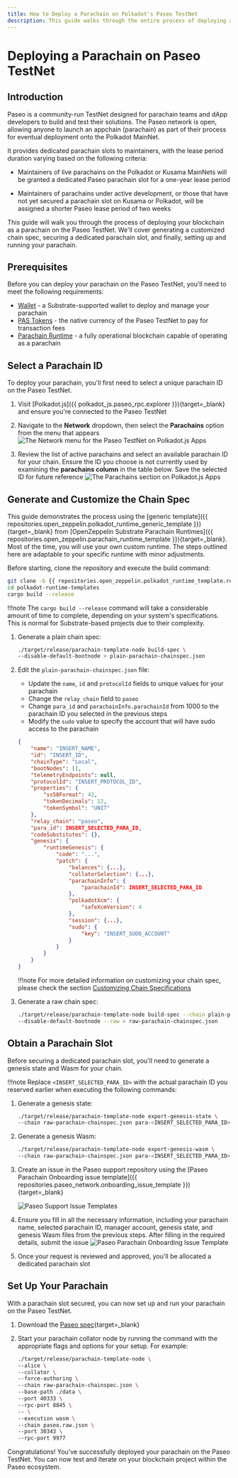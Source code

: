 ```yaml
---
title: How to Deploy a Parachain on Polkadot's Paseo TestNet
description: This guide walks through the entire process of deploying a parachain on Polkadot's Paseo TestNet.
---
```


# Deploying a Parachain on Paseo TestNet

## Introduction

Paseo is a community-run TestNet designed for parachain teams and dApp developers to build and test their solutions. The Paseo network is open, allowing anyone to launch an appchain (parachain) as part of their process for eventual deployment onto the Polkadot MainNet.

It provides dedicated parachain slots to maintainers, with the lease period duration varying based on the following criteria:

- Maintainers of live parachains on the Polkadot or Kusama MainNets will be granted a dedicated Paseo parachain slot for a one-year lease period

- Maintainers of parachains under active development, or those that have not yet secured a parachain slot on Kusama or Polkadot, will be assigned a shorter Paseo lease period of two weeks

This guide will walk you through the process of deploying your blockchain as a parachain on the Paseo TestNet. We'll cover generating a customized chain spec, securing a dedicated parachain slot, and finally, setting up and running your parachain.

## Prerequisites

Before you can deploy your parachain on the Paseo TestNet, you'll need to meet the following requirements:

[//]: <> (//TODO: Add links to the following items)

- [Wallet]() - a Substrate-supported wallet to deploy and manage your parachain
- [PAS Tokens]() - the native currency of the Paseo TestNet to pay for transaction fees
- [Parachain Runtime]() - a fully operational blockchain capable of operating as a parachain

## Select a Parachain ID

To deploy your parachain, you'll first need to select a unique parachain ID on the Paseo TestNet.

1. Visit [Polkadot.js]({{ polkadot_js.paseo_rpc.explorer }}){target=_blank} and ensure you're connected to the Paseo TestNet

2. Navigate to the **Network** dropdown, then select the **Parachains** option from the menu that appears
    ![The Network menu for the Paseo TestNet on Polkadot.js Apps](/images/paseo-testnet/onboarding/onboarding-1.webp)

3. Review the list of active parachains and select an available parachain ID for your chain. Ensure the ID you choose is not currently used by examining the **parachains column** in the table below. Save the selected ID for future reference
    ![The Parachains section on Polkadot.js Apps](/images/paseo-testnet/onboarding/onboarding-6.webp)


## Generate and Customize the Chain Spec

This guide demonstrates the process using the [generic template]({{ repositories.open_zeppelin.polkadot_runtime_generic_template }}){target=_blank} from [OpenZeppelin Substrate Parachain Runtimes]({{ repositories.open_zeppelin.parachain_runtime_template
}}){target=_blank}. Most of the time, you will use your own custom runtime. The steps outlined here are adaptable to your specific runtime with minor adjustments.

Before starting, clone the repository and execute the build command:
```bash
git clone -b {{ repositories.open_zeppelin.polkadot_runtime_template.release_tag}} {{ repositories.open_zeppelin.polkadot_runtime_template }}
cd polkadot-runtime-templates
cargo build --release
```

!!!note
    The `cargo build --release` command will take a considerable amount of time to complete, depending on your system's specifications. This is normal for Substrate-based projects due to their complexity.

1. Generate a plain chain spec:

    ```bash
    ./target/release/parachain-template-node build-spec \
    --disable-default-bootnode > plain-parachain-chainspec.json
    ```

2. Edit the `plain-parachain-chainspec.json` file:
    - Update the `name`, `id` and `protocolId` fields to unique values for your parachain
    - Change the `relay_chain` field to `paseo`
    - Change `para_id` and `parachainInfo.parachainId` from 1000 to the parachain ID you selected in the previous steps
    - Modify the `sudo` value to specify the account that will have sudo access to the parachain

    ```json
    {
        "name": "INSERT_NAME",
        "id": "INSERT_ID",
        "chainType": "Local",
        "bootNodes": [],
        "telemetryEndpoints": null,
        "protocolId": "INSERT_PROTOCOL_ID",
        "properties": {
            "ss58Format": 42,
            "tokenDecimals": 12,
            "tokenSymbol": "UNIT"
        },
        "relay_chain": "paseo",
        "para_id": INSERT_SELECTED_PARA_ID,
        "codeSubstitutes": {},
        "genesis": {
            "runtimeGenesis": {
                "code": "...",
                "patch": {
                    "balances": {...},
                    "collatorSelection": {...},
                    "parachainInfo": {
                        "parachainId": INSERT_SELECTED_PARA_ID
                    },
                    "polkadotXcm": {
                        "safeXcmVersion": 4
                    },
                    "session": {...},
                    "sudo": {
                        "key": "INSERT_SUDO_ACCOUNT"
                    }
                }
            }
        }
    }
    ```

    !!!note
        For more detailed information on customizing your chain spec, please check the section [Customizing Chain Specifications]()

3. Generate a raw chain spec:

    ```bash
    ./target/release/parachain-template-node build-spec --chain plain-parachain-chainspec.json \
    --disable-default-bootnode --raw > raw-parachain-chainspec.json
    ```

## Obtain a Parachain Slot

Before securing a dedicated parachain slot, you'll need to generate a genesis state and Wasm for your chain.

!!!note
    Replace `<INSERT_SELECTED_PARA_ID>` with the actual parachain ID you reserved earlier when executing the following commands:

1. Generate a genesis state:

    ```bash
    ./target/release/parachain-template-node export-genesis-state \
    --chain raw-parachain-chainspec.json para-<INSERT_SELECTED_PARA_ID>-genesis-state
    ```

2. Generate a genesis Wasm:

    ```bash
    ./target/release/parachain-template-node export-genesis-wasm \
    --chain raw-parachain-chainspec.json para-<INSERT_SELECTED_PARA_ID>-wasm
    ```

3. Create an issue in the Paseo support repository using the [Paseo Parachain Onboarding issue template]({{ repositories.paseo_network.onboarding_issue_template }}){target=_blank}

    ![Paseo Support Issue Templates](/images/paseo-testnet/onboarding/onboarding-7.webp)

4. Ensure you fill in all the necessary information, including your parachain name, selected parachain ID, manager account, genesis state, and genesis Wasm files from the previous steps. After filling in the required details, submit the issue
    ![Paseo Parachain Onboarding Issue Template](/images/paseo-testnet/onboarding/onboarding-8.webp)

5. Once your request is reviewed and approved, you'll be allocated a dedicated parachain slot

## Set Up Your Parachain

With a parachain slot secured, you can now set up and run your parachain on the Paseo TestNet.

1. Download the [Paseo spec](https://github.com/paseo-network/runtimes/blob/main/chain-specs/paseo.raw.json){target=_blank}

2. Start your parachain collator node by running the command with the appropriate flags and options for your setup. For example:

    ```bash
    ./target/release/parachain-template-node \
    --alice \
    --collator \
    --force-authoring \
    --chain raw-parachain-chainspec.json \
    --base-path ./data \
    --port 40333 \
    --rpc-port 8845 \
    -- \
    --execution wasm \
    --chain paseo.raw.json \
    --port 30343 \
    --rpc-port 9977
    ```

Congratulations! You've successfully deployed your parachain on the Paseo TestNet. You can now test and iterate on your blockchain project within the Paseo ecosystem.